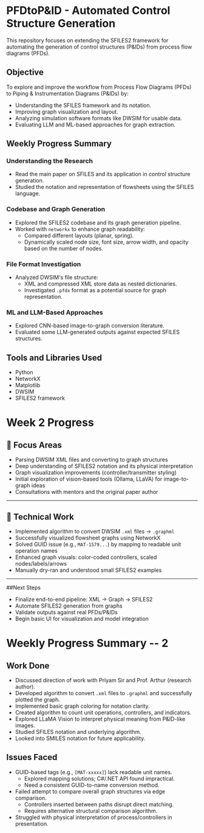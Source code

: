 # PFDtoP&ID - Automated Control Structure Generation

This repository focuses on extending the SFILES2 framework for automating the generation of control structures (P&IDs) from process flow diagrams (PFDs).

## Objective

To explore and improve the workflow from Process Flow Diagrams (PFDs) to Piping & Instrumentation Diagrams (P&IDs) by:
- Understanding the SFILES framework and its notation.
- Improving graph visualization and layout.
- Analyzing simulation software formats like DWSIM for usable data.
- Evaluating LLM and ML-based approaches for graph extraction.

## Weekly Progress Summary

### Understanding the Research
- Read the main paper on SFILES and its application in control structure generation.
- Studied the notation and representation of flowsheets using the SFILES language.

### Codebase and Graph Generation
- Explored the SFILES2 codebase and its graph generation pipeline.
- Worked with `networkx` to enhance graph readability:
  - Compared different layouts (planar, spring).
  - Dynamically scaled node size, font size, arrow width, and opacity based on the number of nodes.

### File Format Investigation
- Analyzed DWSIM's file structure:
  - XML and compressed XML store data as nested dictionaries.
  - Investigated `.pfdx` format as a potential source for graph representation.

### ML and LLM-Based Approaches
- Explored CNN-based image-to-graph conversion literature.
- Evaluated some LLM-generated outputs against expected SFILES structures.

## Tools and Libraries Used

- Python
- NetworkX
- Matplotlib
- DWSIM
- SFILES2 framework


# Week 2 Progress

## 🚧 Focus Areas
- Parsing DWSIM XML files and converting to graph structures
- Deep understanding of SFILES2 notation and its physical interpretation
- Graph visualization improvements (controller/transmitter styling)
- Initial exploration of vision-based tools (Ollama, LLaVA) for image-to-graph ideas
- Consultations with mentors and the original paper author

---

## 🔧 Technical Work
- Implemented algorithm to convert DWSIM `.xml` files → `.graphml`
- Successfully visualized flowsheet graphs using NetworkX
- Solved GUID issue (e.g., `MAT-1579...`) by mapping to readable unit operation names
- Enhanced graph visuals: color-coded controllers, scaled nodes/labels/arrows
- Manually dry-ran and understood small SFILES2 examples

---

##Next Steps
- Finalize end-to-end pipeline: XML → Graph → SFILES2
- Automate SFILES2 generation from graphs
- Validate outputs against real PFDs/P&IDs
- Begin basic UI for visualization and model integration

# Weekly Progress Summary -- 2

## Work Done
- Discussed direction of work with Priyam Sir and Prof. Arthur (research author).
- Developed algorithm to convert `.xml` files to `.graphml` and successfully plotted the graph.
- Implemented basic graph coloring for notation clarity.
- Created algorithm to count unit operations, controllers, and indicators.
- Explored LLaMA Vision to interpret physical meaning from P&ID-like images.
- Studied SFILES notation and underlying algorithm.
- Looked into SMILES notation for future applicability.

##  Issues Faced
- GUID-based tags (e.g., `[MAT-xxxxx]`) lack readable unit names.
  - Explored mapping solutions; C#/.NET API found impractical.
  - Need a consistent GUID-to-name conversion method.
- Failed attempt to compare overall graph structures via edge comparison.
  - Controllers inserted between paths disrupt direct matching.
  - Requires alternative structural comparison algorithm.
- Struggled with physical interpretation of process/controllers in presentation.

